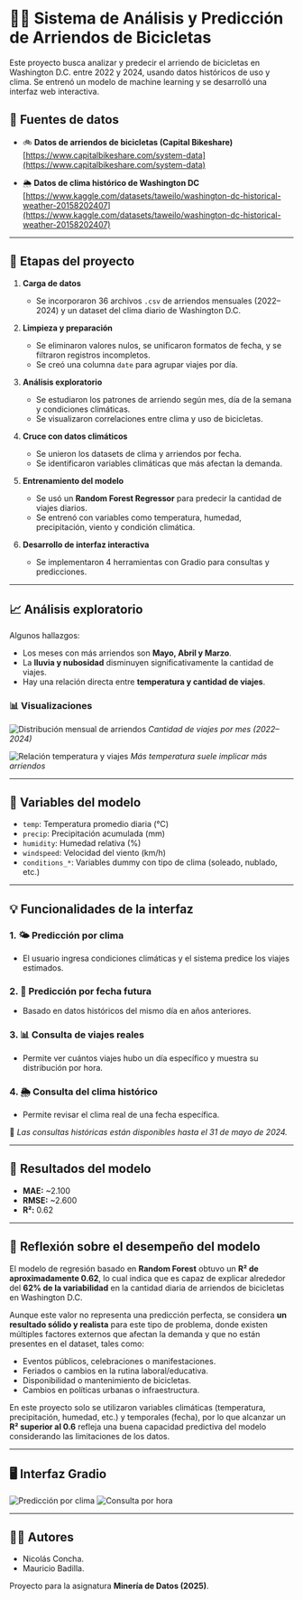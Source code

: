 # 🚴‍♂️ Sistema de Análisis y Predicción de Arriendos de Bicicletas

Este proyecto busca analizar y predecir el arriendo de bicicletas en Washington D.C. entre 2022 y 2024, usando datos históricos de uso y clima. Se entrenó un modelo de machine learning y se desarrolló una interfaz web interactiva.




## 📂 Fuentes de datos

- 🚲 **Datos de arriendos de bicicletas (Capital Bikeshare)**  
  [https://www.capitalbikeshare.com/system-data](https://www.capitalbikeshare.com/system-data)

- 🌦️ **Datos de clima histórico de Washington DC**  
  [https://www.kaggle.com/datasets/taweilo/washington-dc-historical-weather-20158202407](https://www.kaggle.com/datasets/taweilo/washington-dc-historical-weather-20158202407)

---


## 🧪 Etapas del proyecto

1. **Carga de datos**  
   - Se incorporaron 36 archivos `.csv` de arriendos mensuales (2022–2024) y un dataset del clima diario de Washington D.C.

2. **Limpieza y preparación**  
   - Se eliminaron valores nulos, se unificaron formatos de fecha, y se filtraron registros incompletos.
   - Se creó una columna `date` para agrupar viajes por día.

3. **Análisis exploratorio**  
   - Se estudiaron los patrones de arriendo según mes, día de la semana y condiciones climáticas.
   - Se visualizaron correlaciones entre clima y uso de bicicletas.

4. **Cruce con datos climáticos**  
   - Se unieron los datasets de clima y arriendos por fecha.
   - Se identificaron variables climáticas que más afectan la demanda.

5. **Entrenamiento del modelo**  
   - Se usó un **Random Forest Regressor** para predecir la cantidad de viajes diarios.
   - Se entrenó con variables como temperatura, humedad, precipitación, viento y condición climática.

6. **Desarrollo de interfaz interactiva**  
   - Se implementaron 4 herramientas con Gradio para consultas y predicciones.

---

## 📈 Análisis exploratorio

Algunos hallazgos:

- Los meses con más arriendos son **Mayo, Abril y Marzo**.
- La **lluvia y nubosidad** disminuyen significativamente la cantidad de viajes.
- Hay una relación directa entre **temperatura y cantidad de viajes**.

### 📊 Visualizaciones

![Distribución mensual de arriendos](/arriendos_mes.png)
*Cantidad de viajes por mes (2022–2024)*

![Relación temperatura y viajes](/Viajes_vs_temperatura.png)
*Más temperatura suele implicar más arriendos*

---

## 🧠 Variables del modelo

- `temp`: Temperatura promedio diaria (°C)
- `precip`: Precipitación acumulada (mm)
- `humidity`: Humedad relativa (%)
- `windspeed`: Velocidad del viento (km/h)
- `conditions_*`: Variables dummy con tipo de clima (soleado, nublado, etc.)

---

## 💡 Funcionalidades de la interfaz

### 1. 🌤️ Predicción por clima
- El usuario ingresa condiciones climáticas y el sistema predice los viajes estimados.

### 2. 📅 Predicción por fecha futura
- Basado en datos históricos del mismo día en años anteriores.

### 3. 📊 Consulta de viajes reales
- Permite ver cuántos viajes hubo un día específico y muestra su distribución por hora.

### 4. 🌦️ Consulta del clima histórico
- Permite revisar el clima real de una fecha específica.

📌 *Las consultas históricas están disponibles hasta el 31 de mayo de 2024.*

---

## 🎯 Resultados del modelo

- **MAE:** ~2.100  
- **RMSE:** ~2.600  
- **R²:** 0.62

---


## 🤖 Reflexión sobre el desempeño del modelo

El modelo de regresión basado en **Random Forest** obtuvo un **R² de aproximadamente 0.62**, lo cual indica que es capaz de explicar alrededor del **62% de la variabilidad** en la cantidad diaria de arriendos de bicicletas en Washington D.C.

Aunque este valor no representa una predicción perfecta, se considera **un resultado sólido y realista** para este tipo de problema, donde existen múltiples factores externos que afectan la demanda y que no están presentes en el dataset, tales como:

- Eventos públicos, celebraciones o manifestaciones.
- Feriados o cambios en la rutina laboral/educativa.
- Disponibilidad o mantenimiento de bicicletas.
- Cambios en políticas urbanas o infraestructura.

En este proyecto solo se utilizaron variables climáticas (temperatura, precipitación, humedad, etc.) y temporales (fecha), por lo que alcanzar un **R² superior al 0.6** refleja una buena capacidad predictiva del modelo considerando las limitaciones de los datos.

---

## 🖥️ Interfaz Gradio 

![Predicción por clima](/Interfaz_clima.png)
![Consulta por hora](/Interfaz_horas.png)

---

## 👨‍💻 Autores

- Nicolás Concha.
- Mauricio Badilla.

Proyecto para la asignatura **Minería de Datos (2025)**.
